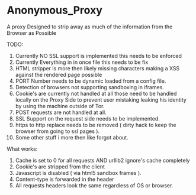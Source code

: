 Anonymous_Proxy
===============

A proxy Designed to strip away as much of the information from the Browser as Possible<br>

TODO:<br>
1. Currently NO SSL support is implemented this needs to be enforced<br>
2. Currently Everything in in once file this needs to be fix <br>
3. HTML stripper is more then likely missing characters making a XSS against the rendered page possible<br>
4. PORT Number needs to be dynamic loaded from a config file. <br>
5. Detection of browsers not supporting sandboxing in iframes. <br>
6. Cookie's are currently not handled at all those need to be handled locally on the Proxy Side to prevent user mistaking leaking his identity by using the machine outside of Tor. <br>
7. POST requests are not handled at all. <br>
8. SSL Support on the request side needs to be implemented. <br>
9. https to http replace needs to be removed ( dirty hack to keep the browser from going to ssl pages ). <br>
10. Some other stuff i more then like forgot about. <br>

What works:
1. Cache is set to 0 for all requests AND urllib2 ignore's cache completely <br>
2. Cookie's are stripped from the client<br>
3. Javascript is disabled ( via html5 sandbox frames ). <br>
4. Content-type is forwarded in the header <br>
5. All requests headers look the same regardless of OS or browser. <br>
